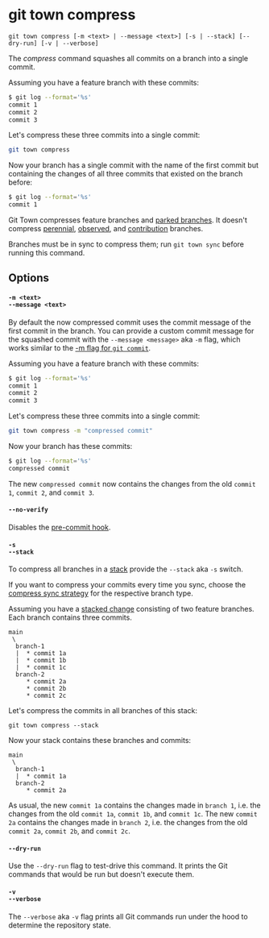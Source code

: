 # git town compress

```command-summary
git town compress [-m <text> | --message <text>] [-s | --stack] [--dry-run] [-v | --verbose]
```

The _compress_ command squashes all commits on a branch into a single commit.

Assuming you have a feature branch with these commits:

```bash
$ git log --format='%s'
commit 1
commit 2
commit 3
```

Let's compress these three commits into a single commit:

```bash
git town compress
```

Now your branch has a single commit with the name of the first commit but
containing the changes of all three commits that existed on the branch before:

```bash
$ git log --format='%s'
commit 1
```

Git Town compresses feature branches and
[parked branches](https://www.git-town.com/preferences/parked-branches). It
doesn't compress
[perennial](https://www.git-town.com/preferences/perennial-branches),
[observed](https://www.git-town.com/preferences/observed-branches), and
[contribution](https://www.git-town.com/preferences/contribution-branches)
branches.

Branches must be in sync to compress them; run `git town sync` before running
this command.

## Options

#### `-m <text>`<br>`--message <text>`

By default the now compressed commit uses the commit message of the first commit
in the branch. You can provide a custom commit message for the squashed commit
with the `--message <message>` aka `-m` flag, which works similar to the
[-m flag for `git commit`](https://git-scm.com/docs/git-commit#Documentation/git-commit.txt--mltmsggt).

Assuming you have a feature branch with these commits:

```bash
$ git log --format='%s'
commit 1
commit 2
commit 3
```

Let's compress these three commits into a single commit:

```bash
git town compress -m "compressed commit"
```

Now your branch has these commits:

```bash
$ git log --format='%s'
compressed commit
```

The new `compressed commit` now contains the changes from the old `commit 1`,
`commit 2`, and `commit 3`.

#### `--no-verify`

Disables the
[pre-commit hook](https://git-scm.com/book/en/v2/Customizing-Git-Git-Hooks).

#### `-s`<br>`--stack`

To compress all branches in a [stack](../stacked-changes.md) provide the
`--stack` aka `-s` switch.

If you want to compress your commits every time you sync, choose the
[compress sync strategy](../preferences/sync-feature-strategy.md#compress) for
the respective branch type.

Assuming you have a [stacked change](../stacked-changes.md) consisting of two
feature branches. Each branch contains three commits.

```
main
 \
  branch-1
  |  * commit 1a
  |  * commit 1b
  |  * commit 1c
  branch-2
     * commit 2a
     * commit 2b
     * commit 2c
```

Let's compress the commits in all branches of this stack:

```
git town compress --stack
```

Now your stack contains these branches and commits:

```
main
 \
  branch-1
  |  * commit 1a
  branch-2
     * commit 2a
```

As usual, the new `commit 1a` contains the changes made in `branch 1`, i.e. the
changes from the old `commit 1a`, `commit 1b`, and `commit 1c`. The new
`commit 2a` contains the changes made in `branch 2`, i.e. the changes from the
old `commit 2a`, `commit 2b`, and `commit 2c`.

#### `--dry-run`

Use the `--dry-run` flag to test-drive this command. It prints the Git commands
that would be run but doesn't execute them.

#### `-v`<br>`--verbose`

The `--verbose` aka `-v` flag prints all Git commands run under the hood to
determine the repository state.
